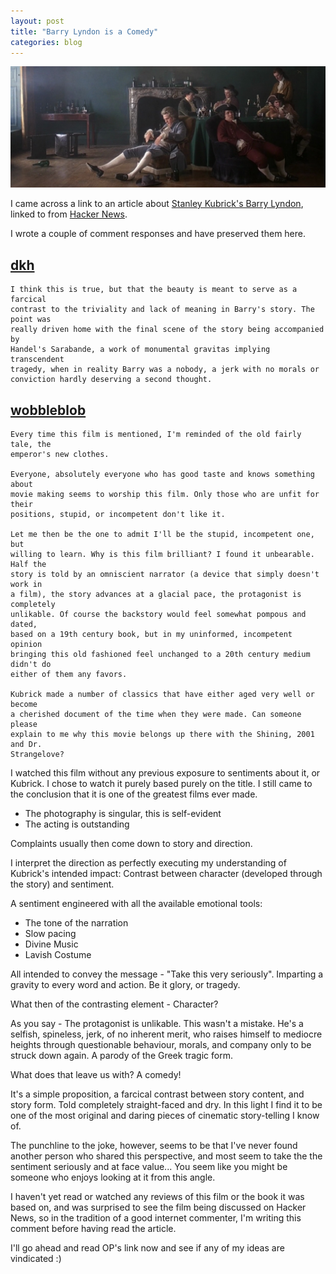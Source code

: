 ```yaml
---
layout: post
title: "Barry Lyndon is a Comedy"
categories: blog
---
```


<img class="fit image" src="/images/barry-lyndon-comedy/relaxing.png" title="http://www.frockflicks.com/wp-content/uploads/2015/01/barry2.jpeg" />

I came across a link to an article about
[Stanley Kubrick's Barry Lyndon](http://www.cinephiliabeyond.org/stanley-kubricks-barry-lyndon/),
linked to from [Hacker News](https://news.ycombinator.com/item?id=11008979).

I wrote a couple of comment responses and have preserved them here.

<!--more-->

## [dkh](https://news.ycombinator.com/reply?id=11011112&goto=item%3Fid%3D11008979)

	I think this is true, but that the beauty is meant to serve as a farcical
	contrast to the triviality and lack of meaning in Barry's story. The point was
	really driven home with the final scene of the story being accompanied by
	Handel's Sarabande, a work of monumental gravitas implying transcendent
	tragedy, when in reality Barry was a nobody, a jerk with no morals or
	conviction hardly deserving a second thought.


## [wobbleblob](https://news.ycombinator.com/reply?id=11011161&goto=item%3Fid%3D11008979)
	
	Every time this film is mentioned, I'm reminded of the old fairly tale, the
	emperor's new clothes.

	Everyone, absolutely everyone who has good taste and knows something about
	movie making seems to worship this film. Only those who are unfit for their
	positions, stupid, or incompetent don't like it.

	Let me then be the one to admit I'll be the stupid, incompetent one, but
	willing to learn. Why is this film brilliant? I found it unbearable. Half the
	story is told by an omniscient narrator (a device that simply doesn't work in
	a film), the story advances at a glacial pace, the protagonist is completely
	unlikable. Of course the backstory would feel somewhat pompous and dated,
	based on a 19th century book, but in my uninformed, incompetent opinion
	bringing this old fashioned feel unchanged to a 20th century medium didn't do
	either of them any favors.

	Kubrick made a number of classics that have either aged very well or become
	a cherished document of the time when they were made. Can someone please
	explain to me why this movie belongs up there with the Shining, 2001 and Dr.
	Strangelove?

I watched this film without any previous exposure to sentiments about it, or
Kubrick. I chose to watch it purely based purely on the title. I still came to
the conclusion that it is one of the greatest films ever made.

* The photography is singular, this is self-evident
* The acting is outstanding

Complaints usually then come down to story and direction.

I interpret the direction as perfectly executing my understanding of Kubrick's
intended impact: Contrast between character (developed through the story) and
sentiment.

A sentiment engineered with all the available emotional tools:

* The tone of the narration
* Slow pacing
* Divine Music
* Lavish Costume

All intended to convey the message - "Take this very seriously". Imparting
a gravity to every word and action. Be it glory, or tragedy.

What then of the contrasting element - Character?

As you say - The protagonist is unlikable. This wasn't a mistake. He's
a selfish, spineless, jerk, of no inherent merit, who raises himself to
mediocre heights through questionable behaviour, morals, and company only to be
struck down again. A parody of the Greek tragic form.

What does that leave us with? A comedy!

It's a simple proposition, a farcical contrast between story content, and story
form. Told completely straight-faced and dry. In this light I find it to be one
of the most original and daring pieces of cinematic story-telling I know of.

The punchline to the joke, however, seems to be that I've never found another
person who shared this perspective, and most seem to take the the sentiment
seriously and at face value... You seem like you might be someone who enjoys
looking at it from this angle.

I haven't yet read or watched any reviews of this film or the book it was based
on, and was surprised to see the film being discussed on Hacker News, so in the
tradition of a good internet commenter, I'm writing this comment before having
read the article.

I'll go ahead and read OP's link now and see if any of my ideas are vindicated :)

